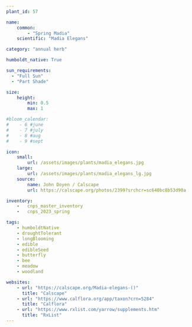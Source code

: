 ```yaml
---
plant_id: 57

name: 
    common: 
        - "Spring Madia"  
    scientific: "Madia Elegans"  

category: "annual herb"

humboldt_native: True

sun_requirements:
  - "Full Sun"
  - "Part Shade"

size:
    height: 
        min: 0.5
        max: 1

#bloom_calendar: 
#    - 6 #june
#    - 7 #july
#    - 8 #aug
#    - 9 #sept

icon: 
    small: 
        url: /assets/images/plants/madia_elegans.jpg 
    large: 
        url: /assets/images/plants/madia_elegans_lg.jpg 
    source: 
        name: John Doyen / Calscape 
        url: https://calscape.org/photos/2399?srchcr=sc640bc8b53d90a 

inventory: 
    -   cnps_master_inventory
    -   cnps_2023_spring

tags:
    - humboldtNative
    - droughtTolerant
    - longBlooming
    - edible
    - edibleSeed
    - butterfly
    - bee
    - meadow   
    - woodland

websites:
    - url: "https://calscape.org/Madia-elegans-()"
      title: "Calscape"
    - url: "https://www.calflora.org/app/taxon?crn=5284"
      title: "Calflora"
    - url: "https://www.rxlist.com/yarrow/supplements.htm"
      title: "RxList"
---
```


